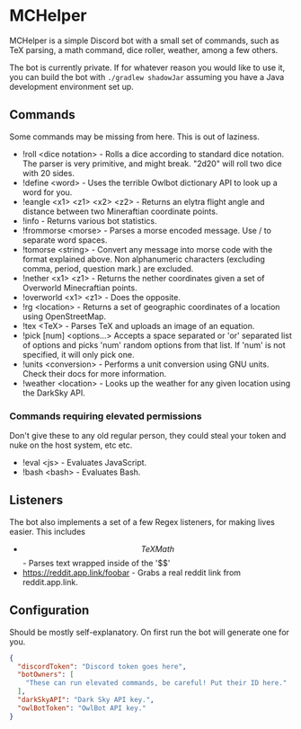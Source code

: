 # MCHelper

MCHelper is a simple Discord bot with a small set of commands, such as
TeX parsing, a math command, dice roller, weather, among a few others.

The bot is currently private. If for whatever reason you would like to
use it, you can build the bot with `./gradlew shadowJar` assuming you
have a Java development environment set up.

## Commands
Some commands may be missing from here. This is out of laziness.
* !roll \<dice notation> - Rolls a dice according to standard dice notation. The parser
is very primitive, and might break. "2d20" will roll two dice with 20
sides.
* !define \<word> - Uses the terrible Owlbot dictionary API to look up a word
for you.
* !eangle \<x1> \<z1> \<x2> \<z2> - Returns an elytra flight angle
and distance between two Mineraftian coordinate points.
* !info - Returns various bot statistics.
* !frommorse \<morse> - Parses a morse encoded message. Use / to separate
word spaces.
* !tomorse \<string> - Convert any message into morse code with the
format explained above. Non alphanumeric characters (excluding comma,
period, question mark.)
are excluded.
* !nether \<x1> \<z1> - Returns the nether coordinates given a set of
Overworld Minecraftian points.
* !overworld \<x1> \<z1> - Does the opposite.
* !rg \<location> - Returns a set of geographic coordinates of a
location using OpenStreetMap.
* !tex \<TeX> - Parses TeX and uploads an image of an equation.
* !pick \[num] \<options...> Accepts a space separated or 'or' separated 
list of options and picks 'num' random options from that list. If 'num' 
is not specified, it will only pick one.
* !units \<conversion> - Performs a unit conversion using GNU units.
Check their docs for more information.
* !weather \<location> - Looks up the weather for any given location
using the DarkSky API.

### Commands requiring elevated permissions
Don't give these to any old regular person, they could steal your token
and nuke on the host system, etc etc.
* !eval \<js> - Evaluates JavaScript.
* !bash \<bash> - Evaluates Bash.


## Listeners
The bot also implements a set of a few Regex listeners, for making
lives easier. This includes
* $$TeX Math$$ - Parses text wrapped inside of the '$$'
* https://reddit.app.link/foobar - Grabs a real reddit link from 
reddit.app.link.

## Configuration
Should be mostly self-explanatory. On first run the bot will generate
one for you.

```json
{
  "discordToken": "Discord token goes here",
  "botOwners": [
    "These can run elevated commands, be careful! Put their ID here."
  ],
  "darkSkyAPI": "Dark Sky API key.",
  "owlBotToken": "OwlBot API key."
}
```
